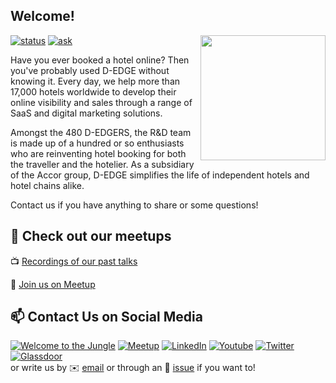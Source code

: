 ##  Welcome!

<img align='right' src='https://user-images.githubusercontent.com/5713670/87202985-820dcb80-c2b6-11ea-9f56-7ec461c497c3.gif' width='200'>

[![status](https://img.shields.io/badge/status-hiring-brightgreen)](https://github.com/d-edge/joinus/)
[![ask](https://img.shields.io/badge/Ask%20us-anything-1abc9c.svg)](https://github.com/d-edge/joinus/issues/)

Have you ever booked a hotel online? Then you've probably used D-EDGE without knowing it. Every day, we help more than 17,000 hotels worldwide to develop their online visibility and sales through a range of SaaS and digital marketing solutions.

Amongst the 480 D-EDGERS, the R&D team is made up of a hundred or so enthusiasts who are reinventing hotel booking for both the traveller and the hotelier. As a subsidiary of the Accor group, D-EDGE simplifies the life of independent hotels and hotel chains alike.

Contact us if you have anything to share or some questions!
<!--
## 👋 Come to our next meetup

[Observability vs traditional monitoring: the reasons why you need OpenTelemetry](https://www.meetup.com/D-EDGE-tech/events/284093967/) (online meetup by [@saboco](https://github.com/saboco), Tuesday, March 8, 2022
7:00 PM to 8:00 PM CEST).
-->
## 📢 Check out our meetups

📺 [Recordings of our past talks](https://github.com/d-edge/JoinUs/blob/main/MEETUP.md)

👋 [Join us on Meetup](https://www.meetup.com/D-EDGE-tech/events/283217337)

## 📫 Contact Us on Social Media

<!-- https://dev.to/envoy_/150-badges-for-github-pnk -->

[![Welcome to the Jungle](https://img.shields.io/badge/Welcome%20to%20the%20Jungle-FFCD00?style=for-the-badge&logo=welcometothejungle&logoColor=black)][wj]
[![Meetup](https://img.shields.io/badge/Meetup-FF1154?style=for-the-badge&logo=meetup&logoColor=white)][mt]
[![LinkedIn](https://img.shields.io/badge/LinkedIn-0077B5?style=for-the-badge&logo=linkedin&logoColor=white)][lk]
[![Youtube](https://img.shields.io/badge/YouTube-FF0000?style=for-the-badge&logo=youtube&logoColor=white)][yt]
[![Twitter](https://img.shields.io/badge/Twitter-1DA1F2?style=for-the-badge&logo=twitter&logoColor=white)][tw]
[![Glassdoor](https://img.shields.io/badge/Glassdoor-0CAA41?style=for-the-badge&logo=glassdoor&logoColor=white)][gd]  
or write us by ✉️ [email](mailto:softwarecraft@d-edge.com) or through an 💬 [issue](https://github.com/d-edge/joinus/issues/) if you want to!

[wj]: https://www.welcometothejungle.com/en/companies/d-edge
[tw]: https://twitter.com/D_EDGE_Hosp
[yt]: https://www.youtube.com/channel/UC2wG3a8rYx5re8RdB-2FQ9A
[lk]: https://www.linkedin.com/company/d-edge-hospitality-solutions/
[mt]: https://www.meetup.com/D-EDGE-tech 
[gd]: https://www.glassdoor.com/Reviews/D-EDGE-Hospitality-Solutions-Reviews-E2617802.htm
